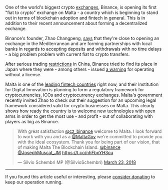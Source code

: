 One of the world's biggest crypto [exchanges][exc], Binance, is opening its first "fiat to crypto" exchange on Malta - a country which is beginning to stand out in terms of blockchain adoption and fintech in general. This is in addition to their recent announcement about forming a decentralized exchange.

Binance's founder, Zhao Changpeng, [says][rekao] that they're close to opening an exchange in the Mediterranean and are forming partnerships with local banks in regards to accepting deposits and withdrawals with no time delays - a big problem problem with current fiat to crypto transfers.

After serious trading [restrictions][kina] in China, Binance tried to find its place in Japan where they were - among others - issued [a warning](https://www.financemagnates.com/cryptocurrency/news/japanese-financial-watchdog-warns-binance-operating-without-license/) for operating without a license. 

Malta is one of the [leading fintech countries][link] right now, and their Institution for Digital Innovation is planning to form a regulatory framework for cryptocurrencies, ICOs and cryptocurrency exchanges. Malta's government recently invited Zhao to check out their suggestion for an upcoming legal framework considered valid for crypto businesses on Malta. This clearly shows how ready the country is to welcome new technologies with open arms in order to get the most use - and profit - out of collaborating with players as big as Binance.

<blockquote class="twitter-tweet" data-lang="en"><p lang="en" dir="ltr">With great satisfaction <a href="https://twitter.com/cz_binance?ref_src=twsrc%5Etfw">@cz_binance</a> welcome to Malta. I look forward to work with you and as a <a href="https://twitter.com/MaltaGov?ref_src=twsrc%5Etfw">@MaltaGov</a> we&#39;re committed to provide you with the ideal ecosystem. Thank you for being part of our vision, that of making Malta  The Blockchain Island. <a href="https://twitter.com/binance?ref_src=twsrc%5Etfw">@binance</a> <a href="https://twitter.com/JosephMuscat_JM?ref_src=twsrc%5Etfw">@JosephMuscat_JM</a> <a href="https://t.co/nhFbnYH3cu">https://t.co/nhFbnYH3cu</a></p>&mdash; Silvio Schembri MP (@SilvioSchembri) <a href="https://twitter.com/SilvioSchembri/status/977169918293696512?ref_src=twsrc%5Etfw">March 23, 2018</a></blockquote>
<script async src="https://platform.twitter.com/widgets.js" charset="utf-8"></script>



---

If you found this article useful or interesting, please [consider donating][donate] to keep our operation running.

[donate]: https://bitfalls.com/donate
[donate]: https://bitfalls.com/hr/donate
[link]: http://www.independent.com.mt/articles/2018-02-16/local-news/Malta-Digital-Innovation-Authority-revealed-providing-legal-certainty-in-a-regulatory-vacuum-6736184937
[cc]: https://bitfalls.com/hr/2017/08/20/cryptocurrency/
[ico]: https://bitfalls.com/hr/glossary/#ico
[exc]: https://bitfalls.com/hr/glossary/#exchange
[upozorenje]: https://www.fsa.go.jp/policy/virtual_currency02/Binance_keikokushilyo.pdf
[kina]: https://bitfalls.com/hr/2018/02/05/cryptocurrency-markets-stuck-limbo-good-bad-news-china-world/
[rekao]: https://www.bloomberg.com/news/articles/2018-03-23/the-world-s-biggest-cryptocurrency-exchange-is-moving-to-malta
